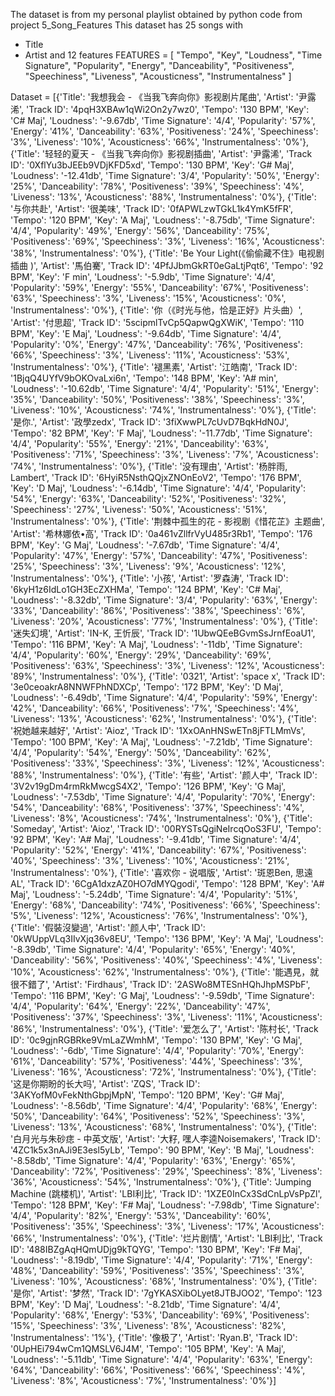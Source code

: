 The dataset is from my personal playlist obtained by python code from project 5_Song_Features
This dataset has 25 songs with
- Title 
- Artist
and 12 features
FEATURES = [
    "Tempo", "Key", "Loudness", "Time Signature",
    "Popularity", "Energy", "Danceability", "Positiveness",
    "Speechiness", "Liveness", "Acousticness", "Instrumentalness"
]

Dataset = [{'Title': '我想我会 - 《当我飞奔向你》影视剧片尾曲', 'Artist': '尹露浠', 'Track ID': '4pqH3XBAw1qWi2On2y7wz0', 'Tempo': '130 BPM', 'Key': 'C# Maj', 'Loudness': '-9.67db', 'Time Signature': '4/4', 'Popularity': '57%', 'Energy': '41%', 'Danceability': '63%', 'Positiveness': '24%', 'Speechiness': '3%', 'Liveness': '10%', 'Acousticness': '66%', 'Instrumentalness': '0%'}, {'Title': '轻轻的夏天 - 《当我飞奔向你》影视剧插曲', 'Artist': '尹露浠', 'Track ID': '0XflYu3bJEEb9VDjKFD5xd', 'Tempo': '130 BPM', 'Key': 'G# Maj', 'Loudness': '-12.41db', 'Time Signature': '3/4', 'Popularity': '50%', 'Energy': '25%', 'Danceability': '78%', 'Positiveness': '39%', 'Speechiness': '4%', 'Liveness': '13%', 'Acousticness': '88%', 'Instrumentalness': '0%'}, {'Title': '与你共赴', 'Artist': '很美味', 'Track ID': '0fAPWLzwTGkL1k4YmK5fFR', 'Tempo': '120 BPM', 'Key': 'A Maj', 'Loudness': '-8.75db', 'Time Signature': '4/4', 'Popularity': '49%', 'Energy': '56%', 'Danceability': '75%', 'Positiveness': '69%', 'Speechiness': '3%', 'Liveness': '16%', 'Acousticness': '38%', 'Instrumentalness': '0%'}, {'Title': 'Be Your Light(《偷偷藏不住》电视剧插曲 )', 'Artist': '馬伯騫', 'Track ID': '4PfJJbmGkRT0eGaLtjPqt6', 'Tempo': '92 BPM', 'Key': 'F min', 'Loudness': '-5.9db', 'Time Signature': '4/4', 'Popularity': '59%', 'Energy': '55%', 'Danceability': '67%', 'Positiveness': '63%', 'Speechiness': '3%', 'Liveness': '15%', 'Acousticness': '0%', 'Instrumentalness': '0%'}, {'Title': '你（《时光与他，恰是正好》片头曲）', 'Artist': '付思超', 'Track ID': '5scipmlTvCp5QapwQgXWiK', 'Tempo': '110 BPM', 'Key': 'E Maj', 'Loudness': '-9.64db', 'Time Signature': '4/4', 'Popularity': '0%', 'Energy': '47%', 'Danceability': '76%', 'Positiveness': '66%', 'Speechiness': '3%', 'Liveness': '11%', 'Acousticness': '53%', 'Instrumentalness': '0%'}, {'Title': '褪黑素', 'Artist': '江皓南', 'Track ID': '1BjqQ4UYfV9bOKOvaLxi6n', 'Tempo': '148 BPM', 'Key': 'A# min', 'Loudness': '-10.62db', 'Time Signature': '4/4', 'Popularity': '51%', 'Energy': '35%', 'Danceability': '50%', 'Positiveness': '38%', 'Speechiness': '3%', 'Liveness': '10%', 'Acousticness': '74%', 'Instrumentalness': '0%'}, {'Title': '是你.', 'Artist': '政學zedx', 'Track ID': '3fiXwwPL7cUvD7BqkHdN0J', 'Tempo': '82 BPM', 'Key': 'F Maj', 'Loudness': '-11.77db', 'Time Signature': '4/4', 'Popularity': '55%', 'Energy': '21%', 'Danceability': '63%', 'Positiveness': '71%', 'Speechiness': '3%', 'Liveness': '7%', 'Acousticness': '74%', 'Instrumentalness': '0%'}, {'Title': '没有理由', 'Artist': '杨胖雨, Lambert', 'Track ID': '6HyiR5NsthQQjxZNOnEoV2', 'Tempo': '176 BPM', 'Key': 'D Maj', 'Loudness': '-6.14db', 'Time Signature': '4/4', 'Popularity': '54%', 'Energy': '63%', 'Danceability': '52%', 'Positiveness': '32%', 'Speechiness': '27%', 'Liveness': '50%', 'Acousticness': '51%', 'Instrumentalness': '0%'}, {'Title': '荆棘中孤生的花 - 影视剧《惜花芷》主题曲', 'Artist': '希林娜依•高', 'Track ID': '0a461vZllfrVyU485r3Rb1', 'Tempo': '176 BPM', 'Key': 'G Maj', 'Loudness': '-7.67db', 'Time Signature': '4/4', 'Popularity': '47%', 'Energy': '57%', 'Danceability': '47%', 'Positiveness': '25%', 'Speechiness': '3%', 'Liveness': '9%', 'Acousticness': '12%', 'Instrumentalness': '0%'}, {'Title': '小孩', 'Artist': '罗森涛', 'Track ID': '6kyH1z6IdLo1GH3EcZXHMa', 'Tempo': '124 BPM', 'Key': 'C# Maj', 'Loudness': '-8.32db', 'Time Signature': '3/4', 'Popularity': '63%', 'Energy': '33%', 'Danceability': '86%', 'Positiveness': '38%', 'Speechiness': '6%', 'Liveness': '20%', 'Acousticness': '77%', 'Instrumentalness': '0%'}, {'Title': '迷失幻境', 'Artist': 'IN-K, 王忻辰', 'Track ID': '1UbwQEeBGvmSsJrnfEoaU1', 'Tempo': '116 BPM', 'Key': 'A Maj', 'Loudness': '-11db', 'Time Signature': '4/4', 'Popularity': '60%', 'Energy': '29%', 'Danceability': '69%', 'Positiveness': '63%', 'Speechiness': '3%', 'Liveness': '12%', 'Acousticness': '89%', 'Instrumentalness': '0%'}, {'Title': '0321', 'Artist': 'space x', 'Track ID': '3e0ceoakrA8NNWFPhNDXCp', 'Tempo': '172 BPM', 'Key': 'D Maj', 'Loudness': '-6.49db', 'Time Signature': '4/4', 'Popularity': '59%', 'Energy': '42%', 'Danceability': '66%', 'Positiveness': '7%', 'Speechiness': '4%', 'Liveness': '13%', 'Acousticness': '62%', 'Instrumentalness': '0%'}, {'Title': '祝她越来越好', 'Artist': 'Aioz', 'Track ID': '1XxOAnHNSwETn8jFTLMmVs', 'Tempo': '100 BPM', 'Key': 'A Maj', 'Loudness': '-7.21db', 'Time Signature': '4/4', 'Popularity': '54%', 'Energy': '50%', 'Danceability': '62%', 'Positiveness': '33%', 'Speechiness': '3%', 'Liveness': '12%', 'Acousticness': '88%', 'Instrumentalness': '0%'}, {'Title': '有些', 'Artist': '颜人中', 'Track ID': '3V2v19gDm4rmRkMwcgS4X2', 'Tempo': '126 BPM', 'Key': 'G Maj', 'Loudness': '-7.53db', 'Time Signature': '4/4', 'Popularity': '70%', 'Energy': '54%', 'Danceability': '68%', 'Positiveness': '37%', 'Speechiness': '4%', 'Liveness': '8%', 'Acousticness': '74%', 'Instrumentalness': '0%'}, {'Title': 'Someday', 'Artist': 'Aioz', 'Track ID': '00RYSTsQgiNeIrcqOoS3FU', 'Tempo': '92 BPM', 'Key': 'A# Maj', 'Loudness': '-9.41db', 'Time Signature': '4/4', 'Popularity': '52%', 'Energy': '41%', 'Danceability': '67%', 'Positiveness': '40%', 'Speechiness': '3%', 'Liveness': '10%', 'Acousticness': '21%', 'Instrumentalness': '0%'}, {'Title': '喜欢你 - 说唱版', 'Artist': '斑恩Ben, 思遠AL', 'Track ID': '6CgA1dxzAZ0HO7dMYQgodi', 'Tempo': '128 BPM', 'Key': 'A# Maj', 'Loudness': '-5.24db', 'Time Signature': '4/4', 'Popularity': '51%', 'Energy': '68%', 'Danceability': '74%', 'Positiveness': '66%', 'Speechiness': '5%', 'Liveness': '12%', 'Acousticness': '76%', 'Instrumentalness': '0%'}, {'Title': '假裝沒變過', 'Artist': '颜人中', 'Track ID': '0kWUppVLq3IIvXjq36v8EU', 'Tempo': '136 BPM', 'Key': 'A Maj', 'Loudness': '-8.39db', 'Time Signature': '4/4', 'Popularity': '65%', 'Energy': '40%', 'Danceability': '56%', 'Positiveness': '40%', 'Speechiness': '4%', 'Liveness': '10%', 'Acousticness': '62%', 'Instrumentalness': '0%'}, {'Title': '能遇見，就很不錯了', 'Artist': 'Firdhaus', 'Track ID': '2ASWo8MTESnHQhJhpMSPbF', 'Tempo': '116 BPM', 'Key': 'G Maj', 'Loudness': '-9.59db', 'Time Signature': '4/4', 'Popularity': '64%', 'Energy': '22%', 'Danceability': '47%', 'Positiveness': '37%', 'Speechiness': '3%', 'Liveness': '11%', 'Acousticness': '86%', 'Instrumentalness': '0%'}, {'Title': '爱怎么了', 'Artist': '陈村长', 'Track ID': '0c9gjnRGBRke9VmLaZWmhM', 'Tempo': '130 BPM', 'Key': 'G Maj', 'Loudness': '-6db', 'Time Signature': '4/4', 'Popularity': '70%', 'Energy': '61%', 'Danceability': '57%', 'Positiveness': '44%', 'Speechiness': '3%', 'Liveness': '16%', 'Acousticness': '72%', 'Instrumentalness': '0%'}, {'Title': '这是你期盼的长大吗', 'Artist': 'ZQS', 'Track ID': '3AKYofM0vFekNthGbpjMpN', 'Tempo': '120 BPM', 'Key': 'G# Maj', 'Loudness': '-8.56db', 'Time Signature': '4/4', 'Popularity': '68%', 'Energy': '50%', 'Danceability': '64%', 'Positiveness': '52%', 'Speechiness': '3%', 'Liveness': '13%', 'Acousticness': '68%', 'Instrumentalness': '0%'}, {'Title': '白月光与朱砂痣 - 中英文版', 'Artist': '大籽, 嘿人李逵Noisemakers', 'Track ID': '4ZC1k5x3nAJi9E3esl5yLb', 'Tempo': '90 BPM', 'Key': 'B Maj', 'Loudness': '-8.58db', 'Time Signature': '4/4', 'Popularity': '63%', 'Energy': '65%', 'Danceability': '72%', 'Positiveness': '29%', 'Speechiness': '8%', 'Liveness': '36%', 'Acousticness': '54%', 'Instrumentalness': '0%'}, {'Title': 'Jumping Machine (跳楼机)', 'Artist': 'LBI利比', 'Track ID': '1XZE0InCx3SdCnLpVsPpZl', 'Tempo': '128 BPM', 'Key': 'F# Maj', 'Loudness': '-7.98db', 'Time Signature': '4/4', 'Popularity': '82%', 'Energy': '53%', 'Danceability': '60%', 'Positiveness': '35%', 'Speechiness': '3%', 'Liveness': '17%', 'Acousticness': '66%', 'Instrumentalness': '0%'}, {'Title': '烂片剧情', 'Artist': 'LBI利比', 'Track ID': '488IBZgAqHQmUDjg9kTQYG', 'Tempo': '130 BPM', 'Key': 'F# Maj', 'Loudness': '-8.19db', 'Time Signature': '4/4', 'Popularity': '71%', 'Energy': '48%', 'Danceability': '59%', 'Positiveness': '35%', 'Speechiness': '3%', 'Liveness': '10%', 'Acousticness': '68%', 'Instrumentalness': '0%'}, {'Title': '是你', 'Artist': '梦然', 'Track ID': '7gYKASXibOLyet8JTBJOO2', 'Tempo': '123 BPM', 'Key': 'D Maj', 'Loudness': '-8.21db', 'Time Signature': '4/4', 'Popularity': '68%', 'Energy': '53%', 'Danceability': '69%', 'Positiveness': '15%', 'Speechiness': '3%', 'Liveness': '8%', 'Acousticness': '82%', 'Instrumentalness': '1%'}, {'Title': '像极了', 'Artist': 'Ryan.B', 'Track ID': '0UpHEi794wCm1QMSLV6J4M', 'Tempo': '105 BPM', 'Key': 'A Maj', 'Loudness': '-5.11db', 'Time Signature': '4/4', 'Popularity': '63%', 'Energy': '64%', 'Danceability': '66%', 'Positiveness': '66%', 'Speechiness': '4%', 'Liveness': '8%', 'Acousticness': '7%', 'Instrumentalness': '0%'}]